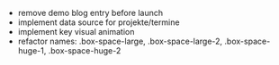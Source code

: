 * remove demo blog entry before launch
* implement data source for projekte/termine
* implement key visual animation
* refactor names: .box-space-large, .box-space-large-2, .box-space-huge-1, .box-space-huge-2
